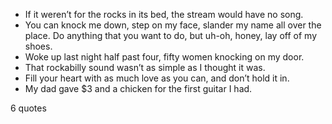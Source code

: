  - If it weren’t for the rocks in its bed, the stream would have no song.
 - You can knock me down, step on my face, slander my name all over the place. Do anything that you want to do, but uh-oh, honey, lay off of my shoes.
 - Woke up last night half past four, fifty women knocking on my door.
 - That rockabilly sound wasn’t as simple as I thought it was.
 - Fill your heart with as much love as you can, and don’t hold it in.
 - My dad gave $3 and a chicken for the first guitar I had.

6 quotes